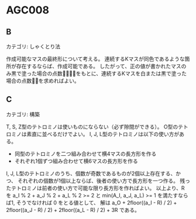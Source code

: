 # AGC008

## B
カテゴリ: しゃくとり法

作成可能なマスの最終形について考える。
連続するKマスが同色であるような箇所が存在するならば、作成可能である。
したがって、正の値が書かれたマスのみ黒で塗った場合の点数をもとに、連続するKマスを白または黒で塗った場合の点数を求めればよい。

## C
カテゴリ: 構築

T, S, Z型のテトロミノは使いものにならない（必ず隙間ができる）。
O型のテトロミノは素直に並べるだけでよい。
I, J, L型のテトロミノは以下の使い方がある。

* 同型のテトロミノを二つ組み合わせて横4マスの長方形を作る
* それぞれ1個ずつ組み合わせて横6マスの長方形を作る

I, J, L型のテトロミノのうち、個数が奇数であるものが2個以上存在する、かつ、
それぞれの個数が1個以上ならば、後者の使い方で長方形を一つ作る。
残ったテトロミノは前者の使い方で可能な限り長方形を作ればよい。
以上より、R を a_I % 2 + a_J % 2 + a_L % 2 >= 2 と min(A_I, a_J, a_L) >= 1 を満たすならば1,
そうでなければ 0 をとる値として、
解は a_O + 2floor((a_I - R) / 2) + 2floor((a_J - R) / 2) + 2floor((a_L - R) / 2) + 3R
である。